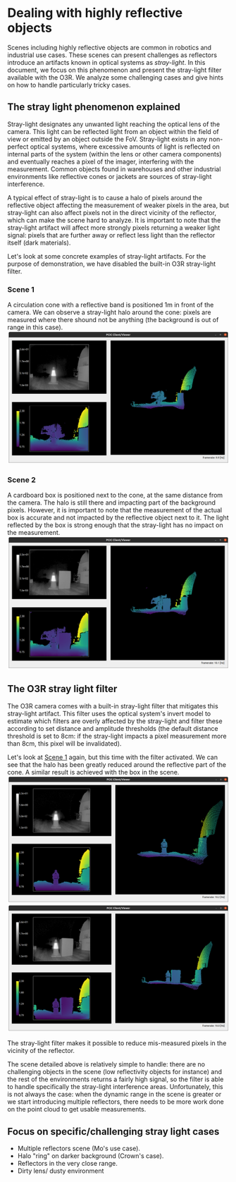 # Dealing with highly reflective objects

Scenes including highly reflective objects are common in robotics and industrial use cases. These scenes can present challenges as reflectors introduce an artifacts known in optical systems as *stray-light*. In this document, we focus on this phenomenon and present the stray-light filter available with the O3R. We analyze some challenging cases and give hints on how to handle particularly tricky cases. 

## The stray light phenomenon explained

Stray-light designates any unwanted light reaching the optical lens of the camera. This light can be reflected light from an object within the field of view or emitted by an object outside the FoV. Stray-light exists in any non-perfect optical systems, where excessive amounts of light is reflected on internal parts of the system (within the lens or other camera components) and eventually reaches a pixel of the imager, interfering with the measurement. 
Common objects found in warehouses and other industrial environments like reflective cones or jackets are sources of stray-light interference.

A typical effect of stray-light is to cause a halo of pixels around the reflective object affecting the measurement of weaker pixels in the area, but stray-light can also affect pixels not in the direct vicinity of the reflector, which can make the scene hard to analyze. 
It is important to note that the stray-light artifact will affect more strongly pixels returning a weaker light signal: pixels that are further away or reflect less light than the reflector itself (dark materials).

Let's look at some concrete examples of stray-light artifacts. For the purpose of demonstration, we have disabled the built-in O3R stray-light filter.

### Scene 1
A circulation cone with a reflective band is positioned 1m in front of the camera. We can observe a stray-light halo around the cone: pixels are measured where there shound not be anything (the background is out of range in this case).
![Stray-light halo when filter is disabled.](images/no_filter_halo.png)

### Scene 2 
A cardboard box is positioned next to the cone, at the same distance from the camera. The halo is still there and impacting part of the background pixels. However, it is important to note that the measurement of the actual box is accurate and not impacted by the reflective object next to it. The light reflected by the box is strong enough that the stray-light has no impact on the measurement. 
![Stray-light impact on box with filter disabled](images/no_filter_halo_box.png)

## The O3R stray light filter

The O3R camera comes with a built-in stray-light filter that mitigates this stray-light artifact. 
This filter uses the optical system's invert model to estimate which filters are overly affected by the stray-light and filter these according to set distance and amplitude thresholds (the default distance threshold is set to 8cm: if the stray-light impacts a pixel measurement more than 8cm, this pixel will be invalidated).

Let's look at [Scene 1](#scene-1) again, but this time with the filter activated. We can see that the halo has been greatly reduced around the reflective part of the cone. A similar result is achieved with the box in the scene.
![Stray-light filter activated](images/filter_cone.png)
![Stray-light filter activated with box](images/filter_with_box.png)

The stray-light filter makes it possible to reduce mis-measured pixels in the vicinity of the reflector.

The scene detailed above is relatively simple to handle: there are no challenging objects in the scene (low reflectivity objects for instance) and the rest of the environments returns a fairly high signal, so the filter is able to handle specifically the stray-light interference areas. Unfortunately, this is not always the case: when the dynamic range in the scene is greater or we start introducing multiple reflectors, there needs to be more work done on the point cloud to get usable measurements.
## Focus on specific/challenging stray light cases 
- Multiple reflectors scene (Mo's use case).  
- Halo "ring" on darker background (Crown's case).  
- Reflectors in the very close range.
- Dirty lens/ dusty environment
